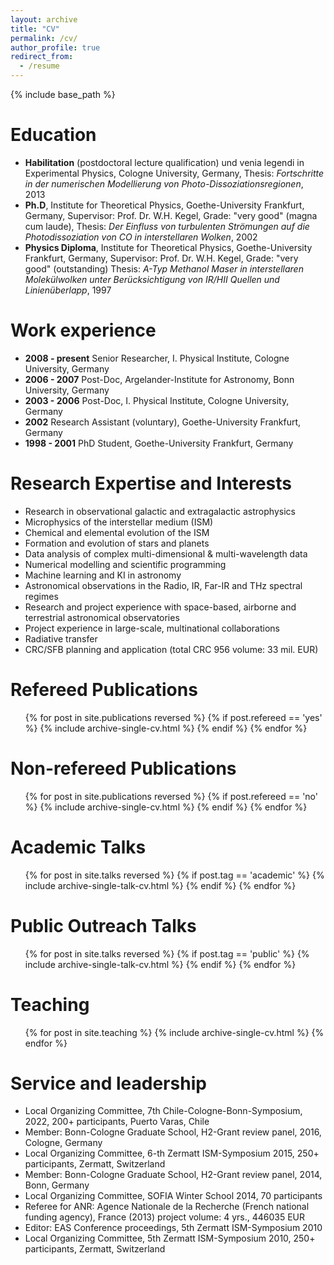 ```yaml
---
layout: archive
title: "CV"
permalink: /cv/
author_profile: true
redirect_from:
  - /resume
---
```


{% include base_path %}


Education
======
* __Habilitation__ (postdoctoral lecture qualification) und venia legendi in Experimental Physics, Cologne University, Germany, Thesis: _Fortschritte in der numerischen Modellierung von Photo-Dissoziationsregionen_, 2013
* __Ph.D__, Institute for Theoretical Physics, Goethe-University Frankfurt, Germany, Supervisor: Prof. Dr. W.H. Kegel, Grade: "very good"  (magna cum laude),  Thesis: _Der Einfluss von turbulenten Str&ouml;mungen  auf die Photodissoziation von CO in interstellaren Wolken_, 2002
* __Physics Diploma__, Institute for Theoretical Physics, Goethe-University Frankfurt, Germany, Supervisor: Prof. Dr. W.H. Kegel,  Grade: "very good"  (outstanding) Thesis: _A-Typ Methanol Maser in interstellaren Molek&uuml;lwolken unter Ber&uuml;cksichtigung von IR/HII  Quellen und Linien&uuml;berlapp_, 1997


Work experience
======
* __2008 - present__ Senior Researcher, I. Physical Institute, Cologne University, Germany
* __2006 - 2007__    Post-Doc, Argelander-Institute for Astronomy, Bonn University, Germany
* __2003 - 2006__    Post-Doc, I. Physical Institute, Cologne University, Germany
* __2002__           Research Assistant (voluntary), Goethe-University Frankfurt, Germany
* __1998 - 2001__    PhD Student, Goethe-University Frankfurt, Germany

  
Research Expertise and Interests
======
* Research in observational galactic and extragalactic astrophysics
* Microphysics of the interstellar medium (ISM)
* Chemical and elemental evolution of the ISM
* Formation and evolution of stars and planets
* Data analysis of complex multi-dimensional & multi-wavelength data
* Numerical modelling and scientific programming
* Machine learning and KI in astronomy
* Astronomical observations in the Radio, IR, Far-IR and THz spectral regimes
* Research and project experience with space-based, airborne and terrestrial astronomical observatories
* Project experience in large-scale, multinational collaborations
* Radiative transfer
* CRC/SFB planning and application (total CRC 956 volume: 33 mil. EUR) 


Refereed Publications
======

  <ul>
  {% for post in site.publications reversed %}
	{% if post.refereed == 'yes' %}
		{% include archive-single-cv.html %}
	{% endif %}
  {% endfor %}
  </ul>

Non-refereed Publications
======

  <ul>
  {% for post in site.publications reversed %}
	{% if post.refereed == 'no' %}
		{% include archive-single-cv.html %}
	{% endif %}
  {% endfor %}
  </ul>
  
Academic Talks
======
  <ul>
  {% for post in site.talks reversed %}
	{% if post.tag == 'academic' %} 
		{% include archive-single-talk-cv.html %}
	{% endif %}
  {% endfor %}
  </ul>

Public Outreach Talks
======
  <ul>
  {% for post in site.talks reversed %}
	{% if post.tag == 'public' %} 
		{% include archive-single-talk-cv.html %}
	{% endif %}
  {% endfor %}
  </ul>
  
Teaching
======
  <ul>{% for post in site.teaching %}
    {% include archive-single-cv.html %}
  {% endfor %}</ul>
  
Service and leadership
======
* Local Organizing Committee, 7th Chile-Cologne-Bonn-Symposium, 2022, 200+ participants, Puerto Varas, Chile
* Member: Bonn-Cologne Graduate School, H2-Grant review panel, 2016, Cologne, Germany 
* Local Organizing Committee, 6-th Zermatt ISM-Symposium 2015, 250+ participants, Zermatt, Switzerland
* Member: Bonn-Cologne Graduate School, H2-Grant review panel, 2014, Bonn, Germany 
* Local Organizing Committee, SOFIA Winter School 2014, 70 participants
* Referee for ANR: Agence Nationale de la Recherche (French national funding agency), France (2013) project volume: 4 yrs., 446035 EUR
* Editor: EAS Conference proceedings, 5th Zermatt ISM-Symposium 2010
* Local Organizing Committee, 5th Zermatt ISM-Symposium 2010, 250+ participants, Zermatt, Switzerland

